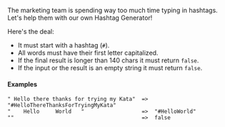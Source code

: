 <div class="twelve columns phn"><div class="leaderboards-container"><div class="panel is-darkened"><div class="markdown" id="description"><p>The marketing team is spending way too much time typing in hashtags.<br>Let's help them with our own Hashtag Generator!</p>
<p>Here's the deal:</p>
<ul>
<li>It must start with a hashtag (<code>#</code>).</li>
<li>All words must have their first letter capitalized.</li>
<li>If the final result is longer than 140 chars it must return <code>false</code>.</li>
<li>If the input or the result is an empty string it must return <code>false</code>.</li>
</ul>
<h4 id="examples">Examples</h4>
<pre><code>" Hello there thanks for trying my Kata"  =&gt;  "#HelloThereThanksForTryingMyKata"
"    Hello     World   "                  =&gt;  "#HelloWorld"
""                                        =&gt;  false</code></pre></div><div class="mtm"><span><i class="icon-moon-tag "></i></span>
